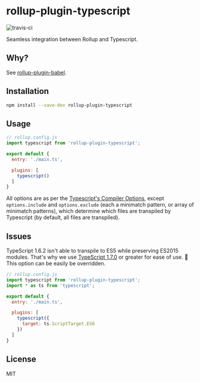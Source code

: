 # rollup-plugin-typescript
![travis-ci](https://travis-ci.org/rollup/rollup-plugin-typescript.svg?branch=master)

Seamless integration between Rollup and Typescript.

## Why?
See [rollup-plugin-babel](https://github.com/rollup/rollup-plugin-babel).

## Installation

```bash
npm install --save-dev rollup-plugin-typescript
```

## Usage

```js
// rollup.config.js
import typescript from 'rollup-plugin-typescript';

export default {
  entry: './main.ts',

  plugins: [
    typescript()
  ]
}
```

All options are as per the [Typescript's Compiler Options](https://github.com/Microsoft/TypeScript/wiki/Compiler-Options), except `options.include` and `options.exclude` (each a minimatch pattern, or array of minimatch patterns), which determine which files are transpiled by Typescript (by default, all files are transpiled).

## Issues

TypeScript 1.6.2 isn't able to transpile to ES5 while preserving ES2015 modules. That's why we use  [TypeScript 1.7.0](https://github.com/Microsoft/TypeScript/wiki/Roadmap#17) or greater for ease of use. :rocket: This option can be easily be overridden.

```js
// rollup.config.js
import typescript from 'rollup-plugin-typescript';
import * as ts from 'typescript';

export default {
  entry: './main.ts',

  plugins: [
    typescript({
      target: ts.ScriptTarget.ES6
    })
  ]
}
```

## License

MIT
